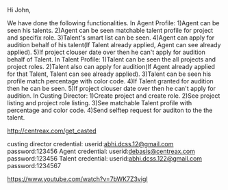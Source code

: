 
Hi John,

We have done the following functionalities.
In Agent Profile:
    1)Agent can be seen his talents.
    2)Agent can be seen matchable talent profile for project and specifix role.
    3)Talent's smart list can be seen.
    4)Agent can apply for audition behalf of his talent(If Talent already applied, Agent can see already applied).
    5)If project clouser date over then he can't apply for audition behalf of Talent.
In Talent Profile:
    1)Talent can be seen the all projects and project roles.
    2)Talent also can apply for audition(If Agent already applied for that Talent, Talent can see already applied).
    3)Talent can be seen his profile match percentage with color code.
    4)If Talent granted for audition then he can be seen.
    5)If project clouser date over then he can't apply for audition.
In Custing Director:
    1)Create project and create role.
    2)See project listing and project role listing.
    3)See matchable Talent profile with percentage and color code.
    4)Send selftep request for auditon to the the talent.



http://centreax.com/get_casted

custing director credential:    userid:abhi.dcss.12@gmail.com
                                password:123456
Agent credential:               userid:debasis@centreax.com
                                password:123456
Talent credential:              userid:abhi.dcss.122@gmail.com
                                password:1234567


https://www.youtube.com/watch?v=7bWK7Z3vigI
